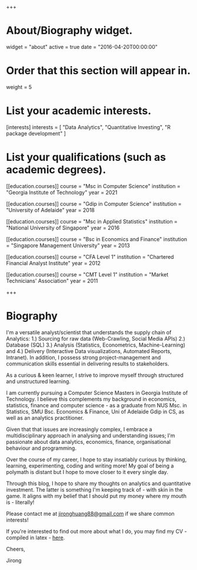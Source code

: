+++
# About/Biography widget.
widget = "about"
active = true
date = "2016-04-20T00:00:00"

# Order that this section will appear in.
weight = 5

# List your academic interests.
[interests]
  interests = [
    "Data Analytics",
    "Quantitative Investing",
    "R package development"
  ]

# List your qualifications (such as academic degrees).
[[education.courses]]
  course = "Msc in Computer Science"
  institution = "Georgia Institute of Technology"
  year = 2021
  
[[education.courses]]
  course = "Gdip in Computer Science"
  institution = "University of Adelaide"
  year = 2018

[[education.courses]]
  course = "Msc in Applied Statistics"
  institution = "National University of Singapore"
  year = 2016
  
[[education.courses]]
  course = "Bsc in Economics and Finance"
  institution = "Singapore Management University"
  year = 2013

[[education.courses]]
  course = "CFA Level 1"
  institution = "Chartered Financial Analyst Institute"
  year = 2012

[[education.courses]]
  course = "CMT Level 1"
  institution = "Market Technicians' Association"
  year = 2011
  
+++

# Biography

I'm a versatile analyst/scientist that understands the supply chain of Analytics: 1.) Sourcing for raw data (Web-Crawling, Social Media APIs) 2.) Database (SQL) 3.) Analysis (Statistics, Econometrics, Machine-Learning) and 4.) Delivery (Interactive Data visualizations, Automated Reports, Intranet). In addition, I possess strong project-management and communication skills essential in delivering results to stakeholders. 

As a curious & keen learner, I strive to improve myself through structured and unstructured learning. 

I am currently pursuing a Computer Science Masters in Georgia Institute of Technology. I believe this complements my background in economics, statistics, finance and computer science - as a graduate from NUS Msc. in Statistics, SMU Bsc. Economics & Finance, Uni of Adelaide Gdip in CS, as well as an analytics practitioner. 

Given that that issues are increasingly complex, I embrace a multidisciplinary approach in analysing and understanding issues; I'm passionate about data analytics, economics, finance, organisational behaviour and programming.

Over the course of my career, I hope to stay insatiably curious by thinking, learning, experimenting, coding and writing more! My goal of being a polymath is distant but I hope to move closer to it every single day. 

Through this blog, I hope to share my thoughts on analytics and quantitative investment. The latter is something I'm keeping track of - with skin in the game. It aligns with my belief that I should put my money where my mouth is - literally!

Please contact me at jironghuang88@gmail.com if we share common interests!

If you're interested to find out more about what I do, you may find my CV - compiled in latex - <a href="/post/document/Jirong_cv.pdf">here</a>.

Cheers,

Jirong